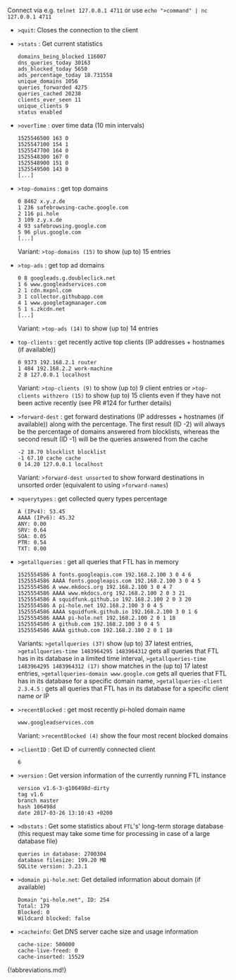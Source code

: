 Connect via e.g. `telnet 127.0.0.1 4711` or use `echo ">command" | nc 127.0.0.1 4711`

- `>quit`: Closes the connection to the client

- `>stats` : Get current statistics

    ```text
    domains_being_blocked 116007
    dns_queries_today 30163
    ads_blocked_today 5650
    ads_percentage_today 18.731558
    unique_domains 1056
    queries_forwarded 4275
    queries_cached 20238
    clients_ever_seen 11
    unique_clients 9
    status enabled
    ```

- `>overTime` : over time data (10 min intervals)

    ```text
    1525546500 163 0
    1525547100 154 1
    1525547700 164 0
    1525548300 167 0
    1525548900 151 0
    1525549500 143 0
    [...]
    ```

- `>top-domains` : get top domains

    ```text
    0 8462 x.y.z.de
    1 236 safebrowsing-cache.google.com
    2 116 pi.hole
    3 109 z.y.x.de
    4 93 safebrowsing.google.com
    5 96 plus.google.com
    [...]
    ```

    Variant: `>top-domains (15)` to show (up to) 15 entries

- `>top-ads` : get top ad domains

    ```text
    0 8 googleads.g.doubleclick.net
    1 6 www.googleadservices.com
    2 1 cdn.mxpnl.com
    3 1 collector.githubapp.com
    4 1 www.googletagmanager.com
    5 1 s.zkcdn.net
    [...]
    ```

    Variant: `>top-ads (14)` to show (up to) 14 entries

- `top-clients` : get recently active top clients (IP addresses + hostnames (if available))

    ```text
    0 9373 192.168.2.1 router
    1 484 192.168.2.2 work-machine
    2 8 127.0.0.1 localhost
    ```

    Variant: `>top-clients (9)` to show (up to) 9 client entries or `>top-clients withzero (15)` to show (up to) 15 clients even if they have not been active recently (see PR #124 for further details)

- `>forward-dest` : get forward destinations (IP addresses + hostnames (if available)) along with the percentage. The first result (ID -2) will always be the percentage of domains answered from blocklists, whereas the second result (ID -1) will be the queries answered from the cache

    ```text
    -2 18.70 blocklist blocklist
    -1 67.10 cache cache
    0 14.20 127.0.0.1 localhost
    ```

    Variant: `>forward-dest unsorted` to show forward destinations in unsorted order (equivalent to using `>forward-names`)

- `>querytypes` : get collected query types percentage

    ```text
    A (IPv4): 53.45
    AAAA (IPv6): 45.32
    ANY: 0.00
    SRV: 0.64
    SOA: 0.05
    PTR: 0.54
    TXT: 0.00
    ```

- `>getallqueries` : get all queries that FTL has in memory

    ```text
    1525554586 A fonts.googleapis.com 192.168.2.100 3 0 4 6
    1525554586 AAAA fonts.googleapis.com 192.168.2.100 3 0 4 5
    1525554586 A www.mkdocs.org 192.168.2.100 3 0 4 7
    1525554586 AAAA www.mkdocs.org 192.168.2.100 2 0 3 21
    1525554586 A squidfunk.github.io 192.168.2.100 2 0 3 20
    1525554586 A pi-hole.net 192.168.2.100 3 0 4 5
    1525554586 AAAA squidfunk.github.io 192.168.2.100 3 0 1 6
    1525554586 AAAA pi-hole.net 192.168.2.100 2 0 1 18
    1525554586 A github.com 192.168.2.100 3 0 4 5
    1525554586 AAAA github.com 192.168.2.100 2 0 1 18
    ```

    Variants: `>getallqueries (37)` show (up to) 37 latest entries, `>getallqueries-time 1483964295 1483964312` gets all queries that FTL has in its database in a limited time interval, `>getallqueries-time 1483964295 1483964312 (17)` show matches in the (up to) 17 latest entries, `>getallqueries-domain www.google.com` gets all queries that FTL has in its database for a specific domain name, `>getallqueries-client 2.3.4.5` : gets all queries that FTL has in its database for a specific client name *or* IP

- `>recentBlocked` : get most recently pi-holed domain name

    ```text
    www.googleadservices.com
    ```

    Variant: `>recentBlocked (4)` show the four most recent blocked domains

- `>clientID` : Get ID of currently connected client

    ```text
    6
    ```

- `>version` : Get version information of the currently running FTL instance

    ```text
    version v1.6-3-g106498d-dirty
    tag v1.6
    branch master
    hash 106498d
    date 2017-03-26 13:10:43 +0200
    ```

- `>dbstats` : Get some statistics about `FTL`'s' long-term storage database (this request may take some time for processing in case of a large database file)

    ```text
    queries in database: 2700304
    database filesize: 199.20 MB
    SQLite version: 3.23.1
    ```

- `>domain pi-hole.net`: Get detailed information about domain (if available)

    ```text
    Domain "pi-hole.net", ID: 254
    Total: 179
    Blocked: 0
    Wildcard blocked: false
    ```

- `>cacheinfo`: Get DNS server cache size and usage information

    ```text
    cache-size: 500000
    cache-live-freed: 0
    cache-inserted: 15529
    ```

{!abbreviations.md!}
